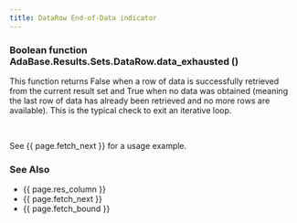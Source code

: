 ```yaml
---
title: DataRow End-of-Data indicator
---
```


<div class="leftside">
<h3>Boolean function<br/>
AdaBase.Results.Sets.DataRow.data_exhausted ()</h3>
<p>
This function returns False when a row of data is successfully retrieved
from the current result set and True when no data was obtained (meaning the
last row of data has already been retrieved and no more rows are available).
This is the typical check to exit an iterative loop.
</p>
<br/>
<p class="caption">See {{ page.fetch_next }} for a usage example.</p>
</div>
<div class="sidenav">
  <h3>See Also</h3>
  <ul>
    <li>{{ page.res_column }}</li>
    <li>{{ page.fetch_next }}</li>
    <li>{{ page.fetch_bound }}</li>
  </ul>
</div>
